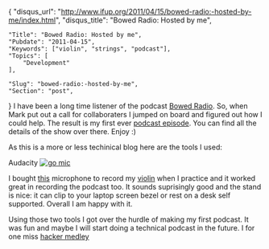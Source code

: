 {
	"disqus_url": "http://www.ifup.org/2011/04/15/bowed-radio:-hosted-by-me/index.html",
	"disqus_title": "Bowed Radio: Hosted by me",

	"Title": "Bowed Radio: Hosted by me",
	"Pubdate": "2011-04-15",
	"Keywords": ["violin", "strings", "podcast"],
	"Topics": [
		"Development"
	],

	"Slug": "bowed-radio:-hosted-by-me",
	"Section": "post",
}
I have been a long time listener of the podcast [Bowed Radio][org]. So, when
Mark put out a call for collaboraters I jumped on board and figured out
how I could help. The result is my first ever [podcast episode][bowed].
You can find all the details of the show over there. Enjoy :)

[org]: http://bowed.org
[bowed]: http://bowedradio.blogspot.com/2011/04/episode-083-feat-samantha-kushnick-and.html

As this is a more or less techinical blog here are the tools I used:

Audacity
[<img class="alignright" src="/images/gomic.jpg" alt="go mic" />][gomic]

I bought [this][gomic] microphone to record my [violin][v] when I practice
and it worked great in recording the podcast too. It sounds suprisingly
good and the stand is nice: it can clip to your laptop screen bezel or
rest on a desk self supported. Overall I am happy with it.

Using those two tools I got over the hurdle of making my first podcast.
It was fun and maybe I will start doing a technical podcast in the
future.  I for one miss [hacker medley][medley]

[v]: /violin
[gomic]: http://www.amazon.com/gp/product/B001R76D42/ref=as_li_ss_tl?ie=UTF8&tag=brandphili-20&linkCode=as2&camp=1789&creative=390957&creativeASIN=B001R76D42
[medley]: http://hackermedley.org/
